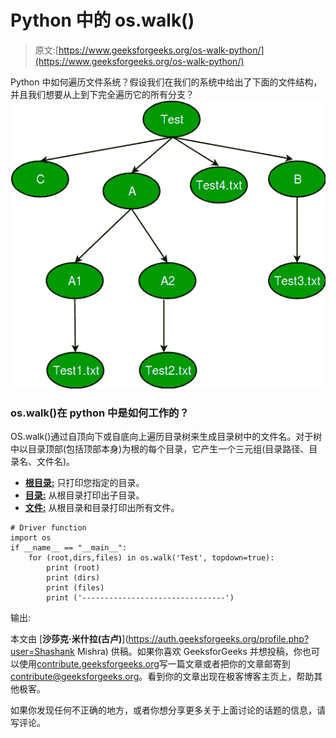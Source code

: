 # Python 中的 os.walk()

> 原文:[https://www.geeksforgeeks.org/os-walk-python/](https://www.geeksforgeeks.org/os-walk-python/)

Python 中如何遍历文件系统？假设我们在我们的系统中给出了下面的文件结构，并且我们想要从上到下完全遍历它的所有分支？
![Example file system](img/504e6509bb3ad1b3836c15fe268fce6f.png)

### os.walk()在 python 中是如何工作的？

OS.walk()通过自顶向下或自底向上遍历目录树来生成目录树中的文件名。对于树中以目录顶部(包括顶部本身)为根的每个目录，它产生一个三元组(目录路径、目录名、文件名)。

*   **<u>根目录:</u>** 只打印您指定的目录。
*   **<u>目录:</u>** 从根目录打印出子目录。
*   **<u>文件:</u>** 从根目录和目录打印出所有文件。

```
# Driver function
import os
if __name__ == "__main__":
    for (root,dirs,files) in os.walk('Test', topdown=true):
        print (root)
        print (dirs)
        print (files)
        print ('--------------------------------')
```

输出:

本文由 [**沙莎克·米什拉(古卢)**](https://auth.geeksforgeeks.org/profile.php?user=Shashank Mishra) 供稿。如果你喜欢 GeeksforGeeks 并想投稿，你也可以使用[contribute.geeksforgeeks.org](http://www.contribute.geeksforgeeks.org)写一篇文章或者把你的文章邮寄到 contribute@geeksforgeeks.org。看到你的文章出现在极客博客主页上，帮助其他极客。

如果你发现任何不正确的地方，或者你想分享更多关于上面讨论的话题的信息，请写评论。